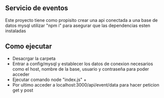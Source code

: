## Servicio de eventos 
Este proyecto tiene como propisito crear una api conectada a una base de datos mysql 
utilizar "npm i" para asegurar que las dependencias esten instaladas
## Como ejecutar 
- Desacrgar la carpeta 
- Entrar a config/mysql y establecer los datos de conexion necesarios como el host, nombre de la base, usuario y contraseña para poder acceder 
- Ejecutar comando node "index.js" +
- Por ultimo acceder a localhost:3000/api/event/data para hacer peticion get y post 